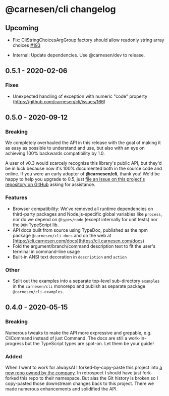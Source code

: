 # **@carnesen/cli** changelog

## Upcoming 

- Fix: CliStringChoicesArgGroup factory should allow readonly string array choices [#193](https://github.com/carnesen/cli/issues/193)

- Internal: Update dependencies. Use @carnesen/dev to release.
## 0.5.1 - 2020-02-06

### Fixes

- Unexpected handling of exception with numeric "code" property (https://github.com/carnesen/cli/issues/166)

## 0.5.0 - 2020-09-12

### Breaking

We completely overhauled the API in this release with the goal of making it as easy as possible to understand and use, but also with an eye on achieving 100% backwards compatibility by 1.0.

A user of v0.3 would scarcely recognize this library's public API, but they'd be in luck because now it's 100% documented both in the source code and online. If you were an early adopter of **@carnesen/cli**, thank you! We'd be happy to help you upgrade to 0.5, just [file an issue on this project's repository on GitHub](https://github.com/carnesen/cli/issues/new) asking for assistance.

### Features

- Browser compatibility: We've removed all runtime dependencies on third-party packages and Node.js-specific global variables like `process`, nor do we depend on `@types/node` (except internally for unit tests) nor the `DOM` TypeScript lib.
- API docs built from source using TypeDoc, published as the npm package `@carnesen/cli-docs` and on the web at [https://cli.carnesen.com/docs](https://cli.carnesen.com/docs)
- Fold the argument/branch/command description text to fit the user's terminal in command-line usage
- Built-in ANSI text decoration in `description` and `action`

### Other

- Split out the examples into a separate top-level sub-directory `examples` in the `carnesen/cli` monorepo and publish as separate package `@carnesen/cli-examples`.

## 0.4.0 - 2020-05-15

### Breaking
Numerous tweaks to make the API more expressive and grepable, e.g. CliCommand instead of just Command. The docs are still a work-in-progress but the TypeScript types are spot-on. Let them be your guide!

### Added
When I went to work for alwaysAI I forked-by-copy-paste this project into [a new repo owned by the company](https://github.com/alwaysai/alwayscli). In retrospect I should have just fork-forked this repo to their namespace. But alas the Git history is broken so I copy-pasted those downstream changes back to this project. There we made numerous enhancements and solidified the API.
